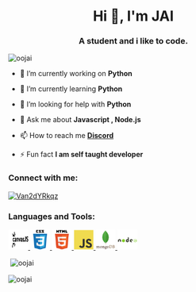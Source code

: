 <h1 align="center">Hi 👋, I'm JAI</h1>
<h3 align="center">A student and i like to code.</h3>

<p align="left"> <img src="https://komarev.com/ghpvc/?username=oojai&label=Profile%20views&color=0e75b6&style=flat" alt="oojai" /> </p>

- 🔭 I’m currently working on **Python**

- 🌱 I’m currently learning **Python**

- 🤝 I’m looking for help with **Python**

- 💬 Ask me about **Javascript , Node.js**

- 📫 How to reach me **<a href="https://discord.gg/Van2dYRkqz">Discord</a>**

- ⚡ Fun fact **I am self taught developer**

<h3 align="left">Connect with me:</h3>
<p align="left">
<a href="https://discord.gg/Van2dYRkqz" target="blank"><img align="center" src="https://raw.githubusercontent.com/rahuldkjain/github-profile-readme-generator/master/src/images/icons/Social/discord.svg" alt="Van2dYRkqz" height="30" width="40" /></a>
</p>

<h3 align="left">Languages and Tools:</h3>
<p align="left"> <a href="https://canvasjs.com" target="_blank" rel="noreferrer"> <img src="https://raw.githubusercontent.com/Hardik0307/Hardik0307/master/assets/canvasjs-charts.svg" alt="canvasjs" width="40" height="40"/> </a> <a href="https://www.w3schools.com/css/" target="_blank" rel="noreferrer"> <img src="https://raw.githubusercontent.com/devicons/devicon/master/icons/css3/css3-original-wordmark.svg" alt="css3" width="40" height="40"/> </a> <a href="https://www.w3.org/html/" target="_blank" rel="noreferrer"> <img src="https://raw.githubusercontent.com/devicons/devicon/master/icons/html5/html5-original-wordmark.svg" alt="html5" width="40" height="40"/> </a> <a href="https://developer.mozilla.org/en-US/docs/Web/JavaScript" target="_blank" rel="noreferrer"> <img src="https://raw.githubusercontent.com/devicons/devicon/master/icons/javascript/javascript-original.svg" alt="javascript" width="40" height="40"/> </a> <a href="https://www.mongodb.com/" target="_blank" rel="noreferrer"> <img src="https://raw.githubusercontent.com/devicons/devicon/master/icons/mongodb/mongodb-original-wordmark.svg" alt="mongodb" width="40" height="40"/> </a> <a href="https://nodejs.org" target="_blank" rel="noreferrer"> <img src="https://raw.githubusercontent.com/devicons/devicon/master/icons/nodejs/nodejs-original-wordmark.svg" alt="nodejs" width="40" height="40"/> </a> </p>

<p>&nbsp;<img align="center" src="https://github-readme-stats.vercel.app/api?username=oojai&show_icons=true&locale=en" alt="oojai" /></p>

<p><img align="center" src="https://github-readme-streak-stats.herokuapp.com/?user=oojai&" alt="oojai" /></p>
